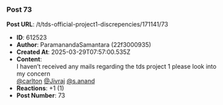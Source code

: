 ### Post 73
**Post URL**: /t/tds-official-project1-discrepencies/171141/73
- **ID**: 612523
- **Author**: ParamanandaSamantara (22f3000935)
- **Created At**: 2025-03-29T07:57:00.535Z
- **Content**:  
  I haven’t received any mails regarding the tds project 1 please look into my concern<br>
<a class="mention" href="/u/carlton">@carlton</a> <a class="mention" href="/u/jivraj">@Jivraj</a> <a class="mention" href="/u/s.anand">@s.anand</a>
- **Reactions**: +1 (1)
- **Post Number**: 73

